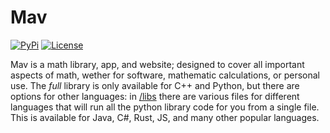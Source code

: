 # Mav

[![PyPi](https://img.shields.io/pypi/v/mav?logo=pypi)](https://pypi.org/project/mav/) [![License](https://img.shields.io/badge/license-MIT-blue.svg?style=flat)](http://choosealicense.com/licenses/mit/)

Mav is a math library, app, and website; designed to cover all important aspects of math, wether for software, mathematic calculations, or personal use. The *full* library is only available for C++ and Python, but there are options for other languages: in [/libs](./libs) there are various files for different languages that will run all the python library code for you from a single file. This is available for Java, C#, Rust, JS, and many other popular languages.